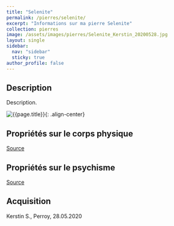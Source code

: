 ```yaml
---
title: "Selenite"
permalink: /pierres/selenite/
excerpt: "Informations sur ma pierre Selenite"
collection: pierres
image: /assets/images/pierres/Selenite_Kerstin_20200528.jpg
layout: single
sidebar:
  nav: "sidebar"
  sticky: true
author_profile: false
---
```


## Description
Description.

![{{page.title}}]({{page.image}} "Selenite"){: .align-center}


## Propriétés sur le corps physique


[Source](https://)


## Propriétés sur le psychisme


[Source](https://)

## Acquisition
Kerstin S., Perroy, 28.05.2020
